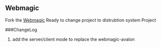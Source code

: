 Webmagic
------------------------------------------

Fork the [Webmagic](https://github.com/code4craft/webmagic)
Ready to change project to distrubtion system Project


###ChangeLog
1.   add  the server/client mode to replace the webmagic-avalon

